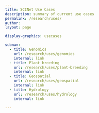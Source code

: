 ```yaml
---
title: SCINet Use Cases
description: summary of current use cases
permalink: /research/uses/
author: 
layout: page

display-graphics: usecases

subnav:
  - title: Genomics
    url: /research/uses/genomics
    internal: link
  - title: Plant breeding
    url: /research/uses/plant-breeding
    internal: link
  - title: Geospatial
    url: /research/uses/geospatial
    internal: link
  - title: Hydrology
    url: /research/uses/hydrology
    internal: link
    
---
```


